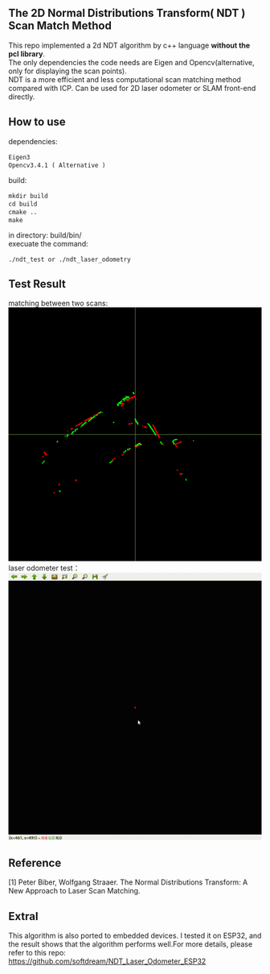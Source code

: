 ## The 2D Normal Distributions Transform( NDT ) Scan Match Method
This repo implemented a 2d NDT algorithm by c++ language **without the pcl library**. </br>
The only dependencies the code needs are Eigen and Opencv(alternative, only for displaying the scan points).</br>
NDT is a more efficient and less computational scan matching method compared with ICP. Can be used for 2D laser odometer or SLAM front-end directly.

## How to use
dependencies:
``` shell
Eigen3
Opencv3.4.1 ( Alternative )
```
build:
``` shell
mkdir build
cd build
cmake ..
make
```
in directory: build/bin/ </br>
execuate the command:
``` shell
./ndt_test or ./ndt_laser_odometry
```
## Test Result
matching between two scans:</br>
 ![img](https://github.com/softdream/ndt-algorithm/blob/master/test_images/test.gif) </br>
 laser odometer test：</br>
 ![img](https://github.com/softdream/ndt-algorithm/blob/master/test_images/odometry.gif)
## Reference
[1] Peter Biber, Wolfgang Straaer. The Normal Distributions Transform: A New Approach to Laser Scan 
Matching.

## Extral
This algorithm is also ported to embedded devices. I tested it on ESP32, and the result shows that the algorithm performs well.For more details, please refer to this repo: https://github.com/softdream/NDT_Laser_Odometer_ESP32
